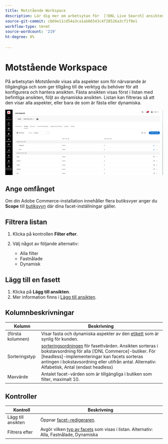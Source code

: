 ```yaml
---
title: Motstående Workspace
description: Lär dig mer om arbetsytan för  [!DNL Live Search] ansikten.
source-git-commit: cb69e11cd54a3ca1ab66543c4f28526a3cf1f9e1
workflow-type: tm+mt
source-wordcount: '219'
ht-degree: 0%

---
```


# Motstående Workspace

På arbetsytan *Motstående* visas alla aspekter som för närvarande är tillgängliga och som ger tillgång till de verktyg du behöver för att konfigurera och hantera ansikten. Fästa ansikten visas först i listan med befintliga ansikten, följt av dynamiska ansikten. Listan kan filtreras så att den visar alla aspekter, eller bara de som är fästa eller dynamiska.

![Motstående arbetsyta](assets/faceting-workspace.png)

## Ange omfånget

Om din Adobe Commerce-installation innehåller flera butiksvyer anger du **Scope** till [butiksvyn](https://experienceleague.adobe.com/docs/commerce-admin/start/setup/websites-stores-views.html#scope-settings) där dina facet-inställningar gäller.

## Filtrera listan

1. Klicka på kontrollen **Filter efter**.
1. Välj något av följande alternativ:

   * Alla filter
   * Fastnålade
   * Dynamisk

## Lägg till en fasett

1. Klicka på **Lägg till ansikten**.
1. Mer information finns i [Lägg till ansikten](facets-add.md).

## Kolumnbeskrivningar

| Kolumn | Beskrivning |
|--- |--- |
| (första kolumnen) | Visar fasta och dynamiska aspekter av den [etikett](facets-type.md) som är synlig för kunden. |
| Sorteringstyp | [sorteringsordningen](facets-type.md) för fasettvärden. Ansikten sorteras i bokstavsordning för alla [!DNL Commerce]-butiker. För [headless]-implementeringar kan facets sorteras antingen i bokstavsordning eller utifrån antal. Alternativ: Alfabetisk, Antal (endast headless) |
| Maxvärde | Antalet facet-värden som är tillgängliga i butiken som filter, maximalt 10. |

## Kontroller

| Kontroll | Beskrivning |
|--- |--- |
| Lägg till ansikten | Öppnar [facet-redigeraren](facets-add.md). |
| Filtrera efter | Avgör vilken [typ av facets](facets-type.md) som visas i listan. Alternativ: Alla, Fastnålade, Dynamiska |
